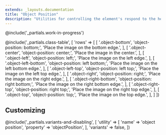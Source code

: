 ```yaml
---
extends: _layouts.documentation
title: "Object Position"
description: "Utilities for controlling the element's respond to the height and width of its content box."
---
```


@include('_partials.work-in-progress')

@include('_partials.class-table', [
    'rows' => [
        [
            '.object-bottom',
            'object-position: bottom;',
            'Place the image on the bottom edge.',
        ],
        [
            '.object-center',
            'object-position: center;',
            'Place the image in the center.',
        ],
        [
            '.object-left',
            'object-position: left;',
            'Place the image on the left edge.',
        ],
        [
            '.object-left-bottom',
            'object-position: left bottom;',
            'Place the image on the left bottom edge.',
        ],
        [
            '.object-left-top',
            'object-position: left top;',
            'Place the image on the left top edge.',
        ],
        [
            '.object-right',
            'object-position: right;',
            'Place the image on the right edge.',
        ],
        [
            '.object-right-bottom',
            'object-position: right bottom;',
            'Place the image on the right bottom edge.',
        ],
        [
            '.object-right-top',
            'object-position: right top;',
            'Place the image on the right top edge.',
        ],
        [
            '.object-top',
            'object-position: top;',
            'Place the image on the top edge.',
        ],
    ]
])

## Customizing

@include('_partials.variants-and-disabling', [
    'utility' => [
        'name' => 'object position',
        'property' => 'objectPosition',
    ],
    'variants' => false,
])
